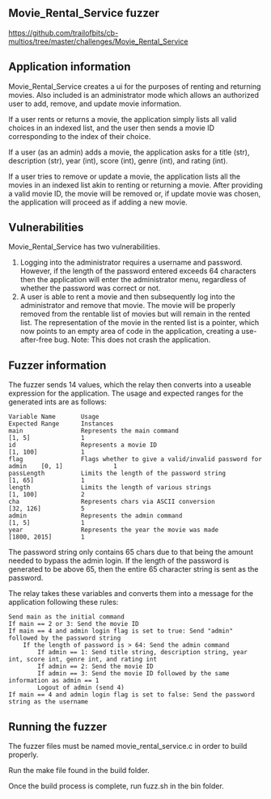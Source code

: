 ## Movie_Rental_Service fuzzer
https://github.com/trailofbits/cb-multios/tree/master/challenges/Movie_Rental_Service

## Application information
Movie_Rental_Service creates a ui for the purposes of renting and returning movies. Also included is an administrator mode which allows an authorized user to add, remove, and update movie information.

If a user rents or returns a movie, the application simply lists all valid choices in an indexed list, and the user then sends a movie ID corresponding to the index of their choice.

If a user (as an admin) adds a movie, the application asks for a title (str), description (str), year (int), score (int), genre (int), and rating (int).

If a user tries to remove or update a movie, the application lists all the movies in an indexed list akin to renting or returning a movie. After providing a valid movie ID, the movie will be removed or, if update movie was chosen, the application will proceed as if adding a new movie.

## Vulnerabilities
Movie_Rental_Service has two vulnerabilities.
1. Logging into the administrator requires a username and password. However, if the length of the password entered exceeds 64 characters then the application will enter the administrator menu, regardless of whether the password was correct or not.
2. A user is able to rent a movie and then subsequently log into the administrator and remove that movie. The movie will be properly removed from the rentable list of movies but will remain in the rented list. The representation of the movie in the rented list is a pointer, which now points to an empty area of code in the application, creating a use-after-free bug. Note: This does not crash the application.

## Fuzzer information
The fuzzer sends 14 values, which the relay then converts into a useable expression for the application. The usage and expected ranges for the generated ints are as follows:

    Variable Name       Usage                                                       Expected Range      Instances
    main                Represents the main command                                 [1, 5]              1
    id                  Represents a movie ID                                       [1, 100]            1
    flag                Flags whether to give a valid/invalid password for admin    [0, 1]              1
    passLength          Limits the length of the password string                    [1, 65]             1
    length              Limits the length of various strings                        [1, 100]            2
    cha                 Represents chars via ASCII conversion                       [32, 126]           5
    admin               Represents the admin command                                [1, 5]              1
    year                Represents the year the movie was made                      [1800, 2015]        1

The password string only contains 65 chars due to that being the amount needed to bypass the admin login. If the length of the password is generated to be above 65, then the entire 65 character string is sent as the password.

The relay takes these variables and converts them into a message for the application following these rules:

    Send main as the initial command
    If main == 2 or 3: Send the movie ID
    If main == 4 and admin login flag is set to true: Send "admin" followed by the password string
    	If the length of password is > 64: Send the admin command
    		If admin == 1: Send title string, description string, year int, score int, genre int, and rating int
    		If admin == 2: Send the movie ID
    		If admin == 3: Send the movie ID followed by the same information as admin == 1
    		Logout of admin (send 4)
    If main == 4 and admin login flag is set to false: Send the password string as the username

## Running the fuzzer
The fuzzer files must be named movie_rental_service.c in order to build properly.

Run the make file found in the build folder.

Once the build process is complete, run fuzz.sh in the bin folder.

